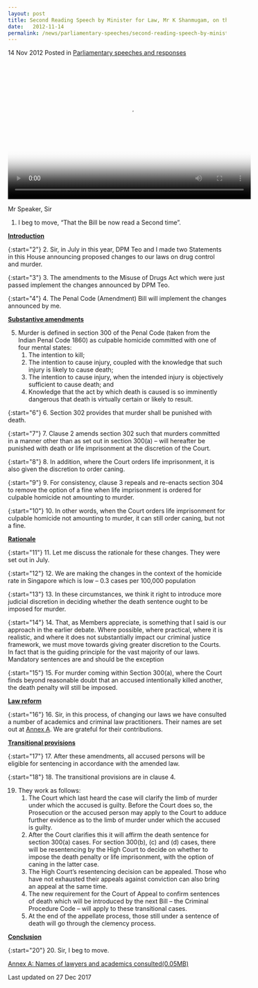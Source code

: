 ```yaml
---
layout: post
title: Second Reading Speech by Minister for Law, Mr K Shanmugam, on the Penal Code (Amendment) Bill
date:   2012-11-14
permalink: /news/parliamentary-speeches/second-reading-speech-by-minister-for-law--mr-k-shanmugam--on-th
---
```


14 Nov 2012 Posted in [Parliamentary speeches and responses](/news/parliamentary-speeches) 

<video class="video-centered" id="video1"  src="https://evvomedia.pc-s.cdn.bitgravity.com/cdn/_definst_/evvomedia/minlaw/admin/profilea_HD__35cb64_640x360_700k.mp4/playlist.m3u8" height="315" width="560" poster="http://bitcast-a.v1.hkg1.bitgravity.com/evvomedia/minlaw/admin/profilea_HD__35cb64_640x360_700k.jpg" controls="controls"></video>

Mr Speaker, Sir

1. I beg to move, “That the Bill be now read a Second time”.

**<u>Introduction</u>**



{:start="2"}
2. Sir, in July in this year, DPM Teo and I made two Statements in this House announcing proposed changes to our laws on drug control and murder.


{:start="3"}
3. The amendments to the Misuse of Drugs Act which were just passed implement the changes announced by DPM Teo.


{:start="4"}
4. The Penal Code (Amendment) Bill will implement the changes announced by me.


**<u>Substantive amendments</u>**



<ol start="5">
<li>    Murder is defined in section 300 of the Penal Code (taken from the Indian Penal Code 1860) as culpable homicide committed with one of four mental states:

<ol>
<li>The intention to kill; </li>

<li> The intention to cause injury, coupled with the knowledge that such injury is likely to cause death; </li>

<li>The intention to cause injury, when the intended injury is objectively sufficient to cause death; and </li>
<li>Knowledge that the act by which death is caused is so imminently dangerous that death is virtually certain or likely to result. </li>

</ol>

</li>
</ol>


{:start="6"}
6. Section 302 provides that murder shall be punished with death.


{:start="7"}
7. Clause 2 amends section 302 such that murders committed in a manner other than as set out in section 300(a) – will hereafter be punished with death or life imprisonment at the discretion of the Court.


{:start="8"}
8. In addition, where the Court orders life imprisonment, it is also given the discretion to order caning.


{:start="9"}
9. For consistency, clause 3 repeals and re-enacts section 304 to remove the option of a fine when life imprisonment is ordered for culpable homicide not amounting to murder.


{:start="10"}
10. In other words, when the Court orders life imprisonment for culpable homicide not amounting to murder, it can still order caning, but not a fine.

**<u>Rationale</u>**



{:start="11"}
11. Let me discuss the rationale for these changes. They were set out in July.


{:start="12"}
12. We are making the changes in the context of the homicide rate in Singapore which is low – 0.3 cases per 100,000 population


{:start="13"}
13. In these circumstances, we think it right to introduce more judicial discretion in deciding whether the death sentence ought to be imposed for murder. 


{:start="14"}
14. That, as Members appreciate, is something that I said is our approach in the earlier debate. Where possible, where practical, where it is realistic, and where it does not substantially impact our criminal justice framework, we must move towards giving greater discretion to the Courts. In fact that is the guiding principle for the vast majority of our laws. Mandatory sentences are and should be the exception


{:start="15"}
15. For murder coming within Section 300(a), where the Court finds beyond reasonable doubt that an accused intentionally killed another, the death penalty will still be imposed.


**<u>Law reform</u>**

{:start="16"}
16. Sir, in this process, of changing our laws we have consulted a number of academics and criminal law practitioners. Their names are set out at  <a href="#annex">Annex A</a>. We are grateful for their contributions.

**<u>Transitional provisions</u>**

{:start="17"}
17. After these amendments, all accused persons will be eligible for sentencing in accordance with the amended law.

{:start="18"}
18. The transitional provisions are in clause 4.


<ol start="19">
<li>They work as follows:

<ol>
<li> The Court which last heard the case will clarify the limb of murder under which the accused is guilty. Before the Court does so, the Prosecution or the accused person may apply to the Court to adduce further evidence as to the limb of murder under which the accused is guilty. </li>

<li>After the Court clarifies this it will affirm the death sentence for section 300(a) cases. For section 300(b), (c) and (d) cases, there will be resentencing by the High Court to decide on whether to impose the death penalty or life imprisonment, with the option of caning in the latter case. </li>

<li> The High Court’s resentencing decision can be appealed. Those who have not exhausted their appeals against conviction can also bring an appeal at the same time. </li>

<li> The new requirement for the Court of Appeal to confirm sentences of death which will be introduced by the next Bill – the Criminal Procedure Code – will apply to these transitional cases. </li>

<li>  At the end of the appellate process, those still under a sentence of death will go through the clemency process. </li>

</ol>

</li>
</ol>

**<u>Conclusion</u>**


{:start="20"}
20. Sir, I beg to move.

<a href="/files/news/parliamentary-speeches/2012/04/Annex A: Names of lawyers and academics consulted">Annex A: Names of lawyers and academics consulted(0.05MB)</a>

<p class="right-side-updated">Last updated on 27 Dec 2017</p> 
